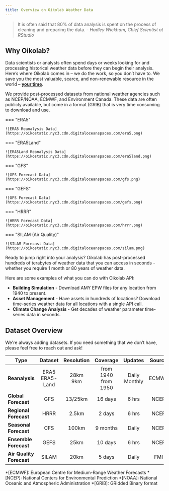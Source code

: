 ```yaml
---
title: Overview on Oikolab Weather Data 
---
```


> It is often said that 80% of data analysis is spent on the process of cleaning and preparing the data. *- Hadley Wickham, Chief Scientist at RStudio*

## Why Oikolab?

Data scientists or analysts often spend days or weeks looking for and processing historical weather data before they can begin their analysis. Here’s where Oikolab comes in – we do the work, so you don’t have to. We save you the most valuable, scarce, and non-renewable resource in the world – **<u>your time</u>**.

We provide post-processed datasets from national weather agencies such as NCEP/NOAA, ECMWF, and Environment Canada. These data are often publicly available, but come in a format (GRIB) that is very time consuming to download and use.


=== "ERA5"

    ![ERA5 Reanalysis Data](https://oikostatic.nyc3.cdn.digitaloceanspaces.com/era5.png)

=== "ERA5Land"

    ![ERA5Land Reanalysis Data](https://oikostatic.nyc3.cdn.digitaloceanspaces.com/era5land.png)

=== "GFS"

    ![GFS Forecast Data](https://oikostatic.nyc3.cdn.digitaloceanspaces.com/gfs.png)

=== "GEFS"

    ![GFS Forecast Data](https://oikostatic.nyc3.cdn.digitaloceanspaces.com/gefs.png)

=== "HRRR"

    ![HRRR Forecast Data](https://oikostatic.nyc3.cdn.digitaloceanspaces.com/hrrr.png)

=== "SILAM (Air Quality)"

    ![SILAM Forecast Data](https://oikostatic.nyc3.cdn.digitaloceanspaces.com/silam.png)


Ready to jump right into your analysis? Oikolab has post-processed hundreds of terabytes of weather data that you can access in seconds - whether you require 1 month or 80 years of weather data.

Here are some examples of what you can do with Oikolab API:

* **Building Simulation** - Download AMY EPW files for any location from 1940 to present. 
* **Asset Management** - Have assets in hundreds of locations? Download time-series weather data for all locations with a single API call.
* **Climate Change Analysis** - Get decades of weather parameter time-series data in seconds.


## Dataset Overview

We're always adding datasets. If you need something that we don’t have, please feel free to reach out and ask!

| Type                        |       Dataset        |   Resolution   |         Coverage          |      Updates      | Source 
|-----------------------------|:--------------------:|:--------------:|:-------------------------:|:-----------------:| :----: 
| **Reanalysis**              | ERA5 <br/> ERA5-Land | 28km <br/> 9km | from 1940 <br/> from 1950 | Daily<br/>Monthly | ECMWF
| **Global<br/>  Forecast**   |         GFS          |    13/25km     |          16 days          |       6 hrs       | NCEP
| **Regional<br/>  Forecast** |         HRRR         |     2.5km      |          2 days           |       6 hrs       | NCEP
| **Seasonal<br/>  Forecast** |         CFS          |     100km      |         9 months          |       Daily       | NCEP
| **Ensemble Forecast**       |         GEFS         |      25km      |          10 days          |       6 hrs       | NCEP 
| **Air Quality Forecast**    |        SILAM         |      20km      |          5 days           |       Daily       | FMI

*[ECMWF]: European Centre for Medium-Range Weather Forecasts
*[NCEP]: National Centers for Environmental Prediction
*[NOAA]: National Oceanic and Atmospheric Administration
*[GRIB]: GRIdded Binary format
